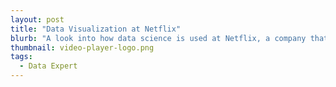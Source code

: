 ```yaml
---
layout: post
title: "Data Visualization at Netflix"
blurb: "A look into how data science is used at Netflix, a company that relies heavily on data-driven functionality."
thumbnail: video-player-logo.png
tags: 
  - Data Expert
---
```

